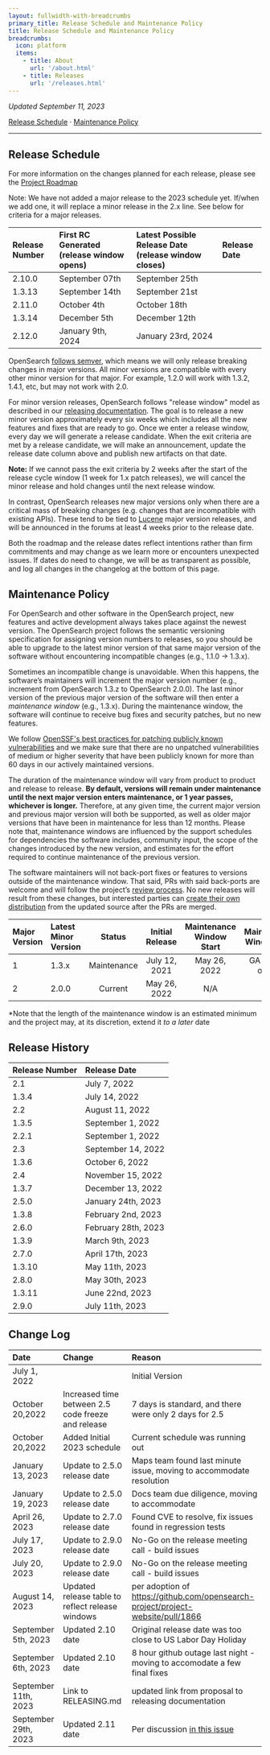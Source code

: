 ```yaml
---
layout: fullwidth-with-breadcrumbs
primary_title: Release Schedule and Maintenance Policy
title: Release Schedule and Maintenance Policy
breadcrumbs:
  icon: platform
  items:
    - title: About
      url: '/about.html'
    - title: Releases
      url: '/releases.html'
---
```



_Updated September 11, 2023_

[Release Schedule](#release-schedule) &middot; [Maintenance Policy](#maintenance-policy)

---

## Release Schedule ##

For more information on the changes planned for each release, please see the [Project Roadmap](https://github.com/orgs/opensearch-project/projects/1)

Note:  We have not added a major release to the 2023 schedule yet.  If/when we add one, it will replace a minor release in the 2.x line.  See below for criteria for a major releases.

<div class="table-styler"></div>

| Release Number| First RC Generated (release window opens) | Latest Possible Release Date (release window closes) | Release Date |
|:--------------|:-----------------|:---------------|:---------------|
| 2.10.0        | September 07th   | September 25th |
| 1.3.13        | September 14th   | September 21st |
| 2.11.0        | October 4th      | October 18th   |
| 1.3.14        | December 5th     | December 12th  |
| 2.12.0        | January 9th, 2024    | January 23rd, 2024  |

OpenSearch [follows semver](https://opensearch.org/blog/technical-post/2021/08/what-is-semver/), which means we will only release breaking changes in major versions.  All minor versions are compatible with every other minor version for that major.  For example, 1.2.0 will work with 1.3.2, 1.4.1, etc, but may not work with 2.0.

For minor version releases, OpenSearch follows "release window" model as described in our [releasing documentation](https://github.com/opensearch-project/.github/blob/main/RELEASING.md).  The goal is to release a new minor version approximately every six weeks which includes all the new features and fixes that are ready to go. Once we enter a release window, every day we will generate a release candidate. When the exit criteria are met by a release candidate, we will make an announcement, update the release date column above and publish new artifacts on that date.

**Note:** If we cannot pass the exit criteria by 2 weeks after the start of the release cycle window (1 week for 1.x patch releases), we will cancel the minor release and hold changes until the next release window.

In contrast, OpenSearch releases new major versions only when there are a critical mass of breaking changes (e.g. changes that are incompatible with existing APIs).  These tend to be tied to [Lucene](https://lucene.apache.org/) major version releases, and will be announced in the forums at least 4 weeks prior to the release date.

Both the roadmap and the release dates reflect intentions rather than firm commitments and may change as we learn more or encounters unexpected issues. If dates do need to change, we will be as transparent as possible, and log all changes in the changelog at the bottom of this page.

## Maintenance Policy ##

For OpenSearch and other software in the OpenSearch project, new features and active development always takes place against the newest version. The OpenSearch project follows the semantic versioning specification for assigning version numbers to releases, so you should be able to upgrade to the latest minor version of that same major version of the software without encountering incompatible changes (e.g., 1.1.0 → 1.3.x).

Sometimes an incompatible change is unavoidable. When this happens, the software’s maintainers will increment the major version number (e.g., increment from OpenSearch 1.3.z to OpenSearch 2.0.0). The last minor version of the previous major version of the software will then enter a _maintenance window_ (e.g., 1.3.x). During the maintenance window, the software will continue to receive bug fixes and security patches, but no new features.

We follow [OpenSSF's best practices for patching publicly known vulnerabilities](https://bestpractices.coreinfrastructure.org/en/criteria/0?details=true&rationale=true#0.vulnerabilities_fixed_60_days) and we make sure that there are no unpatched vulnerabilities of medium or higher severity that have been publicly known for more than 60 days in our actively maintained versions.

The duration of the maintenance window will vary from product to product and release to release. **By default, versions will remain under maintenance until the next major version enters maintenance, or 1 year passes, whichever is longer.** Therefore, at any given time, the current major version and previous major version will both be supported, as well as older major versions that have been in maintenance for less than 12 months. Please note that, maintenance windows are influenced by the support schedules for dependencies the software includes, community input, the scope of the changes introduced by the new version, and estimates for the effort required to continue maintenance of the previous version.

The software maintainers will not back-port fixes or features to versions outside of the maintenance window. That said, PRs with said back-ports are welcome and will follow the project’s [review process](https://github.com/opensearch-project/OpenSearch/blob/main/CONTRIBUTING.md#review-process). No new releases will result from these changes, but interested parties can [create their own distribution](https://github.com/opensearch-project/opensearch-build#building-and-testing-an-opensearch-distribution) from the updated source after the PRs are merged.

<div class="table-styler"></div>

| Major Version | Latest Minor Version |   Status    | Initial Release | Maintenance Window Start | Maintenance Window End             |
|:--------------|:---------------------|:-----------:|:---------------:|:------------------------:|:----------------------:            |
| 1             | 1.3.x                | Maintenance |  July 12, 2021  |       May 26, 2022       |    GA release of 3.0.              |
| 2             | 2.0.0                |   Current   |  May 26, 2022   |           N/A            |          N/A                       |

*Note that the length of the maintenance window is an estimated minimum and the project may, at its discretion, extend it _to a later_ date

## Release History ##

<div class="table-styler"></div>

| Release Number |  Release Date      |
|:---------------|:-------------------|
| 2.1            | July 7, 2022       |
| 1.3.4          | July 14, 2022      |
| 2.2            | August 11, 2022    |
| 1.3.5          | September 1, 2022  |
| 2.2.1          | September 1, 2022  |
| 2.3            | September 14, 2022 |
| 1.3.6          | October 6, 2022    |
| 2.4            | November 15, 2022  |
| 1.3.7          | December 13, 2022  |
| 2.5.0          | January 24th, 2023 |
| 1.3.8          | February 2nd, 2023   |
| 2.6.0          | February 28th, 2023  |
| 1.3.9          | March 9th, 2023      |
| 2.7.0          | April 17th, 2023     |
| 1.3.10         | May 11th, 2023       |
| 2.8.0          | May 30th, 2023        |
| 1.3.11         | June 22nd, 2023       |
| 2.9.0          | July 11th, 2023       |

## Change Log ##

<div class="table-styler"></div>

| Date         | Change | Reason          |
|:-------------|:-------|:----------------|
| July 1, 2022 |        | Initial Version |
|October 20,2022 |   Increased time between 2.5 code freeze and release | 7 days is standard, and there were only 2 days for 2.5 |
|October 20,2022 | Added Initial 2023 schedule|Current schedule was running out|
| January 13, 2023  | Update to 2.5.0 release date  | Maps team found last minute issue, moving to accommodate resolution  |
| January 19, 2023  | Update to 2.5.0 release date  | Docs team due diligence, moving to accommodate  |
| April 26, 2023  | Update to 2.7.0 release date  | Found CVE to resolve, fix issues found in regression tests  |
| July 17, 2023  | Update to 2.9.0 release date  | No-Go on the release meeting call - build issues  |
| July 20, 2023  | Update to 2.9.0 release date  | No-Go on the release meeting call - build issues  |
| August 14, 2023 | Updated release table to reflect release windows | per adoption of <https://github.com/opensearch-project/project-website/pull/1866> |
| September 5th, 2023 | Updated 2.10 date  |  Original release date was too close to US Labor Day Holiday |
| September 6th, 2023 | Updated 2.10 date  |  8 hour github outage last night - moving to accomodate a few final fixes |
| September 11th, 2023 | Link to RELEASING.md  |  updated link from proposal to releasing documentation |
| September 29th, 2023 | Updated 2.11 date | Per discussion [in this issue](https://github.com/opensearch-project/opensearch-build/issues/3955) |

<br>
